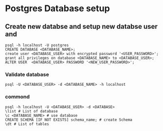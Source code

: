 # Postgres Database setup
## Create new databse and setup new databse user and

```
psql -h localhost -U postgres
CREATE DATABASE <DATABASE_NAME>;
create user <DATABASE_USER> with encrypted password '<USER_PASSWORD>';
grant all privileges on database <DATABASE_NAME> to <DATABASE_USER>;
ALTER USER  <DATABASE_USER> PASSWORD '<NEW_USER_PASSWORD>';
```

### Validate database
```
psql -U <DATABASE_USER> -d <DATABASE_NAME> -h localhost
```

### commond
```
psql -h localhost -U <DATABASE_USER> -d <DATABASE>
\list # List of database
\c <DATABASE_NAME> # use database
CREATE SCHEMA [IF NOT EXISTS] schema_name; # create Schema
\dt # List of tables

```
